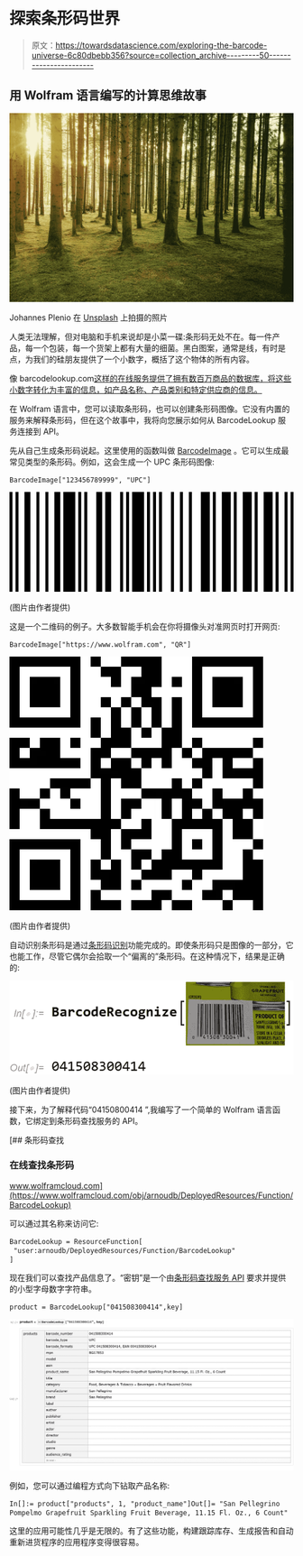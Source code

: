 # 探索条形码世界

> 原文：<https://towardsdatascience.com/exploring-the-barcode-universe-6c80dbebb356?source=collection_archive---------50----------------------->

## 用 Wolfram 语言编写的计算思维故事

![](img/1e2b037272ccbde7c48142b446915d0b.png)

Johannes Plenio 在 [Unsplash](https://unsplash.com/s/photos/forest?utm_source=unsplash&utm_medium=referral&utm_content=creditCopyText) 上拍摄的照片

人类无法理解，但对电脑和手机来说却是小菜一碟:条形码无处不在。每一件产品，每一个包装，每一个货架上都有大量的细菌。黑白图案，通常是线，有时是点，为我们的硅朋友提供了一个小数字，概括了这个物体的所有内容。

像 barcodelookup.com[这样的在线服务提供了拥有数百万商品的数据库，将这些小数字转化为丰富的信息，如产品名称、产品类别和特定供应商的信息。](https://www.barcodelookup.com/)

在 Wolfram 语言中，您可以读取条形码，也可以创建条形码图像。它没有内置的服务来解释条形码，但在这个故事中，我将向您展示如何从 BarcodeLookup 服务连接到 API。

先从自己生成条形码说起。这里使用的函数叫做 [BarcodeImage](https://reference.wolfram.com/language/ref/BarcodeImage.html) 。它可以生成最常见类型的条形码。例如，这会生成一个 UPC 条形码图像:

```
BarcodeImage["123456789999", "UPC"]
```

![](img/3b0d65177254fde54aa3f99f8afe3d9b.png)

(图片由作者提供)

这是一个二维码的例子。大多数智能手机会在你将摄像头对准网页时打开网页:

```
BarcodeImage["https://www.wolfram.com", "QR"]
```

![](img/2f86bd02967ef01ad2ab0810f4066e68.png)

(图片由作者提供)

自动识别条形码是通过[条形码识别](https://reference.wolfram.com/language/ref/BarcodeRecognize.html)功能完成的。即使条形码只是图像的一部分，它也能工作，尽管它偶尔会拾取一个“偏离的”条形码。在这种情况下，结果是正确的:

![](img/00057d71b602f9618f5a3a16afc15152.png)

(图片由作者提供)

接下来，为了解释代码“04150800414 ”,我编写了一个简单的 Wolfram 语言函数，它绑定到条形码查找服务的 API。

 [## 条形码查找

### 在线查找条形码

www.wolframcloud.com](https://www.wolframcloud.com/obj/arnoudb/DeployedResources/Function/BarcodeLookup) 

可以通过其名称来访问它:

```
BarcodeLookup = ResourceFunction[
 "user:arnoudb/DeployedResources/Function/BarcodeLookup"
]
```

现在我们可以查找产品信息了。“密钥”是一个由[条形码查找服务 API](https://www.barcodelookup.com/api) 要求并提供的小型字母数字字符串。

```
product = BarcodeLookup["041508300414",key]
```

![](img/28f1667b73b1e9c6de24bf9e32a4cf6c.png)

例如，您可以通过编程方式向下钻取产品名称:

```
In[]:= product["products", 1, "product_name"]Out[]= "San Pellegrino Pompelmo Grapefruit Sparkling Fruit Beverage, 11.15 Fl. Oz., 6 Count"
```

这里的应用可能性几乎是无限的。有了这些功能，构建跟踪库存、生成报告和自动重新进货程序的应用程序变得很容易。
